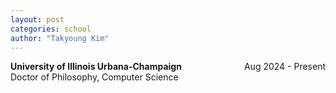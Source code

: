 ```yaml
---
layout: post
categories: school
author: "Takyoung Kim"
---
```


<strong>University of Illinois Urbana-Champaign</strong> <span style="float:right">Aug 2024 - Present</span><br>
Doctor of Philosophy, Computer Science
